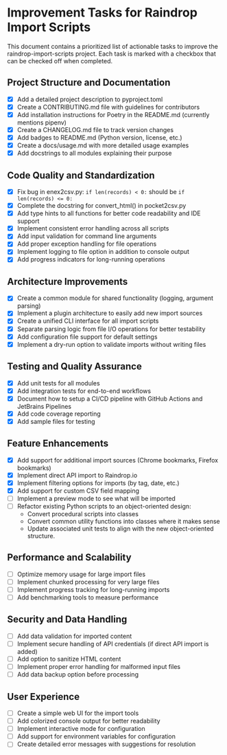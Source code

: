 # Improvement Tasks for Raindrop Import Scripts

This document contains a prioritized list of actionable tasks to improve the raindrop-import-scripts project. Each task is marked with a checkbox that can be checked off when completed.

## Project Structure and Documentation

- [x] Add a detailed project description to pyproject.toml
- [x] Create a CONTRIBUTING.md file with guidelines for contributors
- [x] Add installation instructions for Poetry in the README.md (currently mentions pipenv)
- [x] Create a CHANGELOG.md file to track version changes
- [x] Add badges to README.md (Python version, license, etc.)
- [x] Create a docs/usage.md with more detailed usage examples
- [x] Add docstrings to all modules explaining their purpose

## Code Quality and Standardization

- [x] Fix bug in enex2csv.py: `if len(records) < 0:` should be `if len(records) <= 0:`
- [x] Complete the docstring for convert_html() in pocket2csv.py
- [x] Add type hints to all functions for better code readability and IDE support
- [x] Implement consistent error handling across all scripts
- [x] Add input validation for command line arguments
- [x] Add proper exception handling for file operations
- [x] Implement logging to file option in addition to console output
- [x] Add progress indicators for long-running operations

## Architecture Improvements

- [x] Create a common module for shared functionality (logging, argument parsing)
- [x] Implement a plugin architecture to easily add new import sources
- [x] Create a unified CLI interface for all import scripts
- [x] Separate parsing logic from file I/O operations for better testability
- [x] Add configuration file support for default settings
- [x] Implement a dry-run option to validate imports without writing files

## Testing and Quality Assurance

- [x] Add unit tests for all modules
- [x] Add integration tests for end-to-end workflows
- [x] Document how to setup a CI/CD pipeline with GitHub Actions and JetBrains Pipelines
- [x] Add code coverage reporting
- [x] Add sample files for testing

## Feature Enhancements

- [x] Add support for additional import sources (Chrome bookmarks, Firefox bookmarks)
- [x] Implement direct API import to Raindrop.io
- [x] Implement filtering options for imports (by tag, date, etc.)
- [x] Add support for custom CSV field mapping
- [ ] Implement a preview mode to see what will be imported
- [ ] Refactor existing Python scripts to an object-oriented design:
  - Convert procedural scripts into classes
  - Convert common utility functions into classes where it makes sense
  - Update associated unit tests to align with the new object-oriented structure.

## Performance and Scalability

- [ ] Optimize memory usage for large import files
- [ ] Implement chunked processing for very large files
- [ ] Implement progress tracking for long-running imports
- [ ] Add benchmarking tools to measure performance

## Security and Data Handling

- [ ] Add data validation for imported content
- [ ] Implement secure handling of API credentials (if direct API import is added)
- [ ] Add option to sanitize HTML content
- [ ] Implement proper error handling for malformed input files
- [ ] Add data backup option before processing

## User Experience

- [ ] Create a simple web UI for the import tools
- [ ] Add colorized console output for better readability
- [ ] Implement interactive mode for configuration
- [ ] Add support for environment variables for configuration
- [ ] Create detailed error messages with suggestions for resolution
